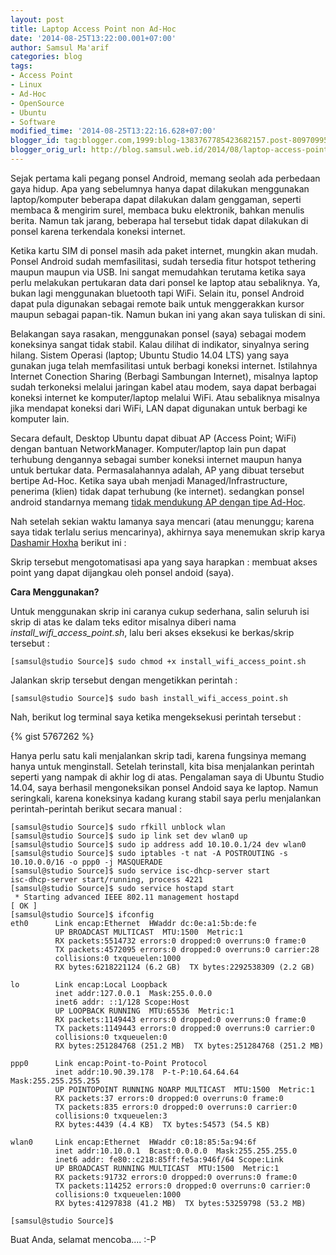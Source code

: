 ```yaml
---
layout: post
title: Laptop Access Point non Ad-Hoc
date: '2014-08-25T13:22:00.001+07:00'
author: Samsul Ma'arif
categories: blog
tags:
- Access Point
- Linux
- Ad-Hoc
- OpenSource
- Ubuntu
- Software
modified_time: '2014-08-25T13:22:16.628+07:00'
blogger_id: tag:blogger.com,1999:blog-1383767785423682157.post-809709955530029389
blogger_orig_url: http://blog.samsul.web.id/2014/08/laptop-access-point-non-ad-hoc.html
---
```


Sejak pertama kali pegang ponsel Android, memang seolah ada perbedaan gaya hidup. Apa yang sebelumnya hanya dapat dilakukan menggunakan laptop/komputer beberapa dapat dilakukan dalam genggaman, seperti membaca & mengirim surel, membaca buku elektronik, bahkan menulis berita. Namun tak jarang, beberapa hal tersebut tidak dapat dilakukan di ponsel karena terkendala koneksi internet.  

Ketika kartu SIM di ponsel masih ada paket internet, mungkin akan mudah. Ponsel Android sudah memfasilitasi, sudah tersedia fitur hotspot tethering maupun maupun via USB. Ini sangat memudahkan terutama ketika saya perlu melakukan pertukaran data dari ponsel ke laptop atau sebaliknya. Ya, bukan lagi menggunakan bluetooth tapi WiFi. Selain itu, ponsel Android dapat pula digunakan sebagai remote baik untuk menggerakkan kursor maupun sebagai papan-tik. Namun bukan ini yang akan saya tuliskan di sini.  

Belakangan saya rasakan, menggunakan ponsel (saya) sebagai modem koneksinya sangat tidak stabil. Kalau dilihat di indikator, sinyalnya sering hilang. Sistem Operasi (laptop; Ubuntu Studio 14.04 LTS) yang saya gunakan juga telah memfasilitasi untuk berbagi koneksi internet. Istilahnya Internet Conection Sharing (Berbagi Sambungan Internet), misalnya laptop sudah terkoneksi melalui jaringan kabel atau modem, saya dapat berbagai koneksi internet ke komputer/laptop melalui WiFi. Atau sebaliknya misalnya jika mendapat koneksi dari WiFi, LAN dapat digunakan untuk berbagi ke komputer lain.  

Secara default, Desktop Ubuntu dapat dibuat AP (Access Point; WiFi) dengan bantuan NetworkManager. Komputer/laptop lain pun dapat terhubung dengannya sebagai sumber koneksi internet maupun hanya untuk bertukar data. Permasalahannya adalah, AP yang dibuat tersebut bertipe Ad-Hoc. Ketika saya ubah menjadi Managed/Infrastructure, penerima (klien) tidak dapat terhubung (ke internet). sedangkan ponsel android standarnya memang [tidak mendukung AP dengan tipe Ad-Hoc](http://code.google.com/p/android/issues/detail?id=82).  

Nah setelah sekian waktu lamanya saya mencari (atau menunggu; karena saya tidak terlalu serius mencarinya), akhirnya saya menemukan skrip karya [Dashamir Hoxha](https://github.com/dashohoxha) berikut ini :  

Skrip tersebut mengotomatisasi apa yang saya harapkan : membuat akses point yang dapat dijangkau oleh ponsel andoid (saya).  

**Cara Menggunakan?**  

Untuk menggunakan skrip ini caranya cukup sederhana, salin seluruh isi skrip di atas ke dalam teks editor misalnya diberi nama _install_wifi_access_point.sh_, lalu beri akses eksekusi ke berkas/skrip tersebut :  

`[samsul@studio Source]$ sudo chmod +x install_wifi_access_point.sh`

Jalankan skrip tersebut dengan mengetikkan perintah :  

`[samsul@studio Source]$ sudo bash install_wifi_access_point.sh`

Nah, berikut log terminal saya ketika mengeksekusi perintah tersebut :  

{% gist 5767262 %}

Hanya perlu satu kali menjalankan skrip tadi, karena fungsinya memang hanya untuk menginstall. Setelah terinstall, kita bisa menjalankan perintah seperti yang nampak di akhir log di atas. Pengalaman saya di Ubuntu Studio 14.04, saya berhasil mengoneksikan ponsel Andoid saya ke laptop. Namun seringkali, karena koneksinya kadang kurang stabil saya perlu menjalankan perintah-perintah berikut secara manual :  

```
[samsul@studio Source]$ sudo rfkill unblock wlan  
[samsul@studio Source]$ sudo ip link set dev wlan0 up  
[samsul@studio Source]$ sudo ip address add 10.10.0.1/24 dev wlan0  
[samsul@studio Source]$ sudo iptables -t nat -A POSTROUTING -s 10.10.0.0/16 -o ppp0 -j MASQUERADE  
[samsul@studio Source]$ sudo service isc-dhcp-server start  
isc-dhcp-server start/running, process 4221  
[samsul@studio Source]$ sudo service hostapd start  
 * Starting advanced IEEE 802.11 management hostapd                                             [ OK ]   
[samsul@studio Source]$ ifconfig  
eth0      Link encap:Ethernet  HWaddr dc:0e:a1:5b:de:fe    
          UP BROADCAST MULTICAST  MTU:1500  Metric:1  
          RX packets:5514732 errors:0 dropped:0 overruns:0 frame:0  
          TX packets:4572095 errors:0 dropped:0 overruns:0 carrier:28  
          collisions:0 txqueuelen:1000   
          RX bytes:6218221124 (6.2 GB)  TX bytes:2292538309 (2.2 GB)  

lo        Link encap:Local Loopback    
          inet addr:127.0.0.1  Mask:255.0.0.0  
          inet6 addr: ::1/128 Scope:Host  
          UP LOOPBACK RUNNING  MTU:65536  Metric:1  
          RX packets:1149443 errors:0 dropped:0 overruns:0 frame:0  
          TX packets:1149443 errors:0 dropped:0 overruns:0 carrier:0  
          collisions:0 txqueuelen:0   
          RX bytes:251284768 (251.2 MB)  TX bytes:251284768 (251.2 MB)  

ppp0      Link encap:Point-to-Point Protocol    
          inet addr:10.90.39.178  P-t-P:10.64.64.64  Mask:255.255.255.255  
          UP POINTOPOINT RUNNING NOARP MULTICAST  MTU:1500  Metric:1  
          RX packets:37 errors:0 dropped:0 overruns:0 frame:0  
          TX packets:835 errors:0 dropped:0 overruns:0 carrier:0  
          collisions:0 txqueuelen:3   
          RX bytes:4439 (4.4 KB)  TX bytes:54573 (54.5 KB)  

wlan0     Link encap:Ethernet  HWaddr c0:18:85:5a:94:6f    
          inet addr:10.10.0.1  Bcast:0.0.0.0  Mask:255.255.255.0  
          inet6 addr: fe80::c218:85ff:fe5a:946f/64 Scope:Link  
          UP BROADCAST RUNNING MULTICAST  MTU:1500  Metric:1  
          RX packets:91732 errors:0 dropped:0 overruns:0 frame:0  
          TX packets:114252 errors:0 dropped:0 overruns:0 carrier:0  
          collisions:0 txqueuelen:1000   
          RX bytes:41297838 (41.2 MB)  TX bytes:53259798 (53.2 MB)  

[samsul@studio Source]$ 
```

Buat Anda, selamat mencoba.... :-P
